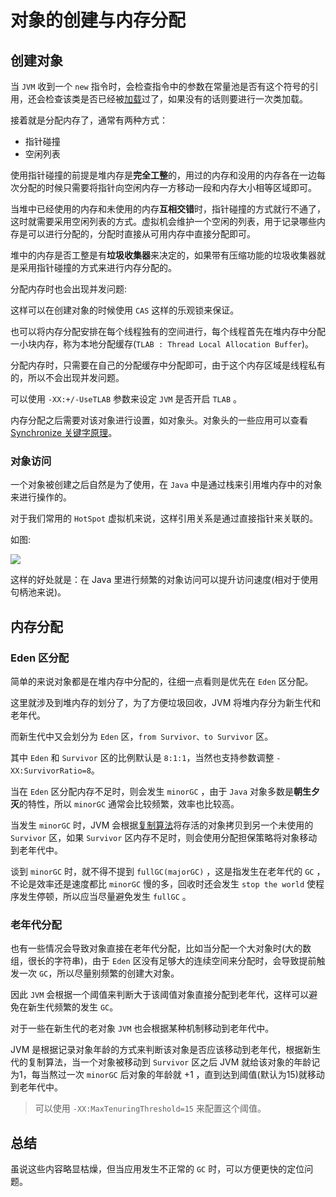 # 对象的创建与内存分配


## 创建对象

当 `JVM` 收到一个 `new` 指令时，会检查指令中的参数在常量池是否有这个符号的引用，还会检查该类是否已经被[加载](https://github.com/hupper0/Java-Interview/blob/master/MD/ClassLoad.md)过了，如果没有的话则要进行一次类加载。

接着就是分配内存了，通常有两种方式：

- 指针碰撞
- 空闲列表

使用指针碰撞的前提是堆内存是**完全工整**的，用过的内存和没用的内存各在一边每次分配的时候只需要将指针向空闲内存一方移动一段和内存大小相等区域即可。

当堆中已经使用的内存和未使用的内存**互相交错**时，指针碰撞的方式就行不通了，这时就需要采用空闲列表的方式。虚拟机会维护一个空闲的列表，用于记录哪些内存是可以进行分配的，分配时直接从可用内存中直接分配即可。

堆中的内存是否工整是有**垃圾收集器**来决定的，如果带有压缩功能的垃圾收集器就是采用指针碰撞的方式来进行内存分配的。

分配内存时也会出现并发问题:

这样可以在创建对象的时候使用 `CAS` 这样的乐观锁来保证。

也可以将内存分配安排在每个线程独有的空间进行，每个线程首先在堆内存中分配一小块内存，称为本地分配缓存(`TLAB : Thread Local Allocation Buffer`)。

分配内存时，只需要在自己的分配缓存中分配即可，由于这个内存区域是线程私有的，所以不会出现并发问题。

可以使用 `-XX:+/-UseTLAB` 参数来设定 `JVM` 是否开启 `TLAB` 。

内存分配之后需要对该对象进行设置，如对象头。对象头的一些应用可以查看 [Synchronize 关键字原理](https://github.com/hupper0/Java-Interview/blob/master/MD/Synchronize.md)。

### 对象访问

一个对象被创建之后自然是为了使用，在 `Java` 中是通过栈来引用堆内存中的对象来进行操作的。

对于我们常用的 `HotSpot` 虚拟机来说，这样引用关系是通过直接指针来关联的。

如图:

![](https://ws2.sinaimg.cn/large/006tKfTcly1fnkmy0bvu3j30o60heaaq.jpg)

这样的好处就是：在 Java 里进行频繁的对象访问可以提升访问速度(相对于使用句柄池来说)。

## 内存分配


### Eden 区分配
简单的来说对象都是在堆内存中分配的，往细一点看则是优先在 `Eden` 区分配。

这里就涉及到堆内存的划分了，为了方便垃圾回收，JVM 将堆内存分为新生代和老年代。

而新生代中又会划分为 `Eden` 区，`from Survivor、to Survivor` 区。

其中 `Eden` 和 `Survivor` 区的比例默认是 `8:1:1`，当然也支持参数调整 `-XX:SurvivorRatio=8`。

当在 `Eden` 区分配内存不足时，则会发生 `minorGC` ，由于 `Java` 对象多数是**朝生夕灭**的特性，所以 `minorGC` 通常会比较频繁，效率也比较高。

当发生 `minorGC` 时，JVM 会根据[复制算法](https://github.com/hupper0/Java-Interview/blob/master/MD/GarbageCollection.md#%E5%A4%8D%E5%88%B6%E7%AE%97%E6%B3%95)将存活的对象拷贝到另一个未使用的 `Survivor` 区，如果 `Survivor` 区内存不足时，则会使用分配担保策略将对象移动到老年代中。

谈到 `minorGC` 时，就不得不提到 `fullGC(majorGC)` ，这是指发生在老年代的 `GC` ，不论是效率还是速度都比 `minorGC` 慢的多，回收时还会发生 `stop the world` 使程序发生停顿，所以应当尽量避免发生 `fullGC` 。

### 老年代分配

也有一些情况会导致对象直接在老年代分配，比如当分配一个大对象时(大的数组，很长的字符串)，由于 `Eden` 区没有足够大的连续空间来分配时，会导致提前触发一次 `GC`，所以尽量别频繁的创建大对象。

因此 `JVM` 会根据一个阈值来判断大于该阈值对象直接分配到老年代，这样可以避免在新生代频繁的发生 `GC`。


对于一些在新生代的老对象 `JVM` 也会根据某种机制移动到老年代中。

JVM 是根据记录对象年龄的方式来判断该对象是否应该移动到老年代，根据新生代的复制算法，当一个对象被移动到 `Survivor` 区之后 JVM 就给该对象的年龄记为1，每当熬过一次 `minorGC` 后对象的年龄就 +1 ，直到达到阈值(默认为15)就移动到老年代中。

> 可以使用 `-XX:MaxTenuringThreshold=15` 来配置这个阈值。


## 总结 

虽说这些内容略显枯燥，但当应用发生不正常的 `GC` 时，可以方便更快的定位问题。